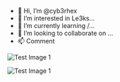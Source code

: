 - 👋 Hi, I’m @cyb3rhex
- 👀 I’m interested in Le3ks...
- 🌱 I’m currently learning /...
- 💞️ I’m looking to collaborate on ...
- 📫 Comment

![Test Image 1](https://cdn.cloudflare.steamstatic.com/steam/apps/1077860/extras/scanningGif.gif)

![Test Image 1](https://raw.githubusercontent.com/extensionsapp/progre.sh/master/progreSh.gif)

